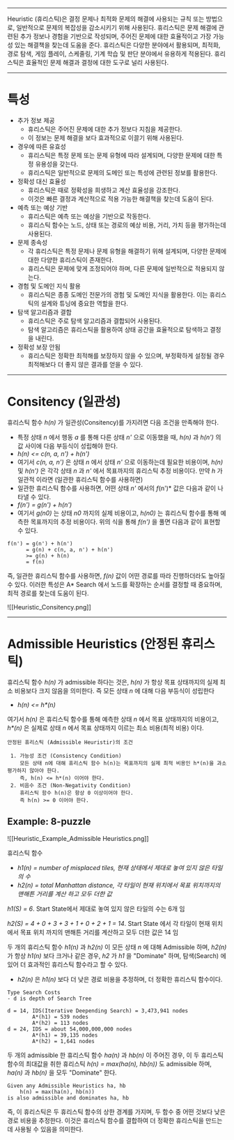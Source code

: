 
---
Heuristic (휴리스틱)은 결정 문제나 최적화 문제의 해결에 사용되는 규칙 또는 방법으로, 일반적으로 문제의 복잡성을 감소시키기 위해 사용된다. 휴리스틱은 문제 해결에 관련된 추가 정보나 경험을 기반으로 작성되며, 주어진 문제에 대한 효율적이고 가장 가능성 있는 해결책을 찾는데 도움을 준다.
휴리스틱은 다양한 분야에서 활용되며, 최적화, 경로 탐색, 게임 플레이, 스케줄링, 기계 학습 및 판단 분야에서 유용하게 적용된다. 휴리스틱은 효율적인 문제 해결과 결정에 대한 도구로 널리 사용된다.

---
# 특성

- 추가 정보 제공
  - 휴리스틱은 주어진 문제에 대한 추가 정보다 지침을 제공한다.
  - 이 정보는 문제 해결을 보다 효과적으로 이끌기 위해 사용된다.
- 경우에 따른 유효성
  - 휴리스틱은 특정 문제 또는 문제 유형에 따라 설계되며, 다양한 문제에 대한 특정 유용성을 갖는다.
  - 휴리스틱은 일반적으로 문제의 도메인 또는 특성에 관련된 정보를 활용한다.
- 정확성 대신 효율성
  - 휴리스틱은 때로 정확성을 희생하고 계산 효율성을 강조한다.
  - 이것은 빠른 결정과 계산적으로 적용 가능한 해결책을 찾는데 도움이 된다.
- 예측 또는 예상 기반
  - 휴리스틱은 예측 또는 예상을 기반으로 작동한다.
  - 휴리스틱 함수는 노드, 상태 또는 경로의 예상 비용, 거리, 가치 등을 평가하는데 사용된다.
- 문제 종속성
  - 각 휴리스틱은 특정 문제나 문제 유형을 해결하기 위해 설계되며, 다양한 문제에 대한 다양한 휴리스틱이 존재한다.
  - 휴리스틱은 문제에 맞게 조정되어야 하며, 다른 문제에 일반적으로 적용되지 않는다.
- 경험 및 도메인 지식 활용
  - 휴리스틱은 종종 도메인 전문가의 경험 및 도메인 지식을 활용한다. 이는 휴리스틱의 설계와 튜닝에 중요한 역할을 한다.
- 탐색 알고리즘과 결합
  - 휴리스틱은 주로 탐색 알고리즘과 결합되어 사용된다.
  - 탐색 알고리즘은 휴리스틱을 활용하여 상태 공간을 효율적으로 탐색하고 결정을 내린다.
- 정확성 보장 안됨
  - 휴리스틱은 정확한 최적해를 보장하지 않을 수 있으며, 부정확하게 설정될 경우 최적해보다 더 좋지 않은 결과를 얻을 수 있다.

---
# Consitency (일관성)

휴리스틱 함수 *h(n)* 가 일관성(Consitency)를 가지려면 다음 조건을 만족해야 한다.
- 특정 상태 *n* 에서 행동 *a* 를 통해 다른 상태 *n'* 으로 이동했을 때, *h(n)* 과 *h(n')* 의 값 사이에 다음 부등식이 성립해야 한다.
- *h(n) <= c(n, a, n') + h(n')*
- 여기서 *c(n, a, n')* 은 상태 *n* 에서 상태 *n'* 으로 이동하는데 필요한 비용이며, *h(n)* 및 *h(n')* 은 각각 상태 *n* 과 *n'* 에서 목표까지의 휴리스틱 추정 비용이다.
만약 *h* 가 일관적 이라면 (일관한 휴리스틱 함수를 사용하면)
- 일관한 휴리스틱 함수를 사용하면, 어떤 상태 *n'* 에서의 *f*(n')* 값은 다음과 같이 나타낼 수 있다.
- *f(n') = g(n') + h(n')*
- 여기서 *g(n0)* 는 상태 *n0* 까지의 실제 비용이고, *h(n0)* 는 휴리스틱 함수를 통해 예측한 목표까지의 추정 비용이다.
위의 식을 통해 *f(n')* 을 풀면 다음과 같이 표현할 수 있다.
```
f(n') = g(n') + h(n')
	  = g(n) + c(n, a, n') + h(n')
	  >= g(n) + h(n)
	  = f(n)
```

즉, 일관한 휴리스틱 함수를 사용하면, *f(n)* 값이 어떤 경로를 따라 진행하더라도 높아질 수 있다. 이러한 특성은 A* Search 에서 노드를 확장하는 순서를 결정할 때 중요하며, 최적 경로를 찾는데 도움이 된다.

![[Heuristic_Consitency.png]]

---
# Admissible Heuristics (안정된 휴리스틱)

휴리스틱 함수 *h(n)* 가 admissible 하다는 것은, *h(n)* 가 항상 목표 상태까지의 실제 최소 비용보다 크지 않음을 의미한다. 즉 모든 상태 *n* 에 대해 다음 부등식이 성립한다

- *h(n) <= h\*(n)*

여기서 *h(n)* 은 휴리스틱 함수를 통해 예측한 상태 *n* 에서 목표 상태까지의 비용이고, *h\*(n)* 은 실제로 상태 *n* 에서 목표 상태까지 이르는 최소 비용(최적 비용) 이다.

```
안정된 휴리스틱 (Admissible Heuristir)의 조건

 1. 가능성 조건 (Consistency Condition)
    모든 상태 n에 대해 휴리스틱 함수 h(n)는 목표까지의 실제 최적 비용인 h*(n)을 과소평가하지 않아야 한다.
    즉, h(n) <= h*(n) 이어야 한다.
 2. 비음수 조건 (Non-Negativity Condition)
    휴리스틱 함수 h(n)은 항상 0 이상이어야 한다.
    즉 h(n) >= 0 이어야 한다.
```

## Example: 8-puzzle

![[Heuristic_Example_Admissible Heuristics.png]]

휴리스틱 함수
- *h1(n) = number of misplaced tiles, 현재 상태에서 제대로 놓여 있지 않은 타일의 수*
- *h2(n) = total Manhattan distance, 각 타일이 현재 위치에서 목표 위치까지의 맨해튼 거리를 계산 하고 모두 더한 값*

*h1(S) = 6*. Start State에서 제대로 놓여 있지 않은 타일의 수는 6개 임

*h2(S) = 4 + 0 + 3 + 3 + 1 + 0 + 2 + 1 = 14*. Start State 에서 각 타일이 현재 위치에서 목표 위치 까지의 맨해튼 거리를 계산하고 모두 더한 값은 14 임

두 개의 휴리스틱 함수 *h1(n)* 과 *h2(n)* 이 모든 상태 *n* 에 대해 Admissible 하며, *h2(n)* 가 항상 *h1(n)* 보다 크거나 같은 경우, *h2* 가 *h1* 을 "Dominate" 하며, 탐색(Search) 에 있어 더 효과적인 휴리스틱 함수라고 할 수 있다.
- *h2(n)* 은 *h1(n)* 보다 더 낮은 경로 비용을 추정하며, 더 정확한 휴리스틱 함수이다.

```
Type Search Costs
- d is depth of Search Tree

d = 14, IDS(Iterative Deepending Search) = 3,473,941 nodes
	    A*(h1) = 539 nodes
		A*(h2) = 113 nodes
d = 24, IDS = about 54,000,000,000 nodes
		A*(h1) = 39,135 nodes
		A*(h2) = 1,641 nodes
```

두 개의 admissible 한 휴리스틱 함수 *ha(n)* 과 *hb(n)* 이 주어진 경우, 이 두 휴리스틱 함수의 최대값을 취한 휴리스틱 *h(n) = max(ha(n), hb(n))* 도 admissible 하며, *ha(n)* 과 *hb(n)* 을 모두 "Dominate" 한다.
```
Given any Admissible Heuristics ha, hb
	h(n) = max(ha(n), hb(n))
is also admissible and dominates ha, hb
```
즉, 이 휴리스틱은 두 휴리스틱 함수의 상한 경계를 가지며, 두 함수 중 어떤 것보다 낮은 경로 비용을 추정한다. 이것은 휴리스틱 함수를 결합하여 더 정확한 휴리스틱을 만드는데 사용될 수 있음을 의미한다.